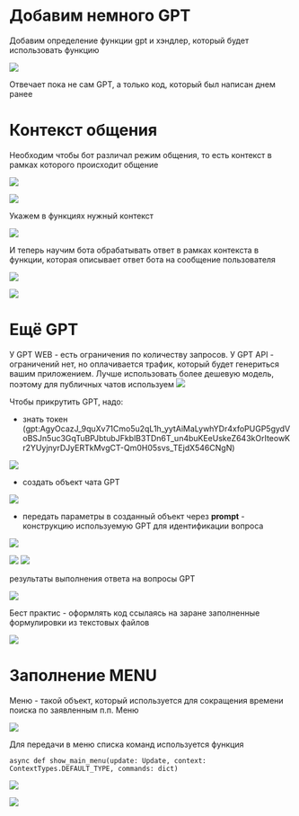 # Добавим немного GPT

Добавим определение функции gpt и хэндлер, который будет использовать функцию

![](../_picturres/image_20250325224054.png)

Отвечает пока не сам GPT, а только код, который был написан днем ранее

# Контекст общения

Необходим чтобы бот различал режим общения, то есть контекст в рамках которого происходит общение

![](../_picturres/image_20250325224720.png)

![](../_picturres/image_20250325224849.png)

Укажем в функциях нужный контекст

![](../_picturres/image_20250325225224.png)

И теперь научим бота обрабатывать ответ в рамках контекста в функции, которая описывает ответ бота на сообщение пользователя

![](../_picturres/image_20250325225704.png)

![](../_picturres/image_20250325230322.png)


# Ещё GPT

У GPT WEB - есть ограничения по количеству запросов. 
У GPT API - ограничений нет, но оплачивается трафик, который будет генериться вашим приложением.
Лучше использовать более дешевую модель, поэтому для публичных чатов используем
![](../_picturres/image_20250326000048.png)

Чтобы прикрутить GPT, надо:
- знать токен (gpt:AgyOcazJ_9quXv71Cmo5u2qL1h_yytAiMaLywhYDr4xfoPUGP5gydVoBSJn5uc3GqTuBPJbtubJFkblB3TDn6T_un4buKEeUskeZ643kOrIteowKr2YUyjnyrDJyERTkMvgCT-Qm0H05svs_TEjdX546CNgN)

![](../_picturres/image_20250325233844.png)

- создать объект чата GPT

![](../_picturres/image_20250325234049.png)

- передать параметры в созданный объект через **prompt** - конструкцию используемую GPT для идентификации вопроса

![](../_picturres/image_20250325234514.png)

![](../_picturres/image_20250325234736.png)
![](../_picturres/image_20250325235726.png)


результаты выполнения ответа на вопросы GPT

![](../_picturres/image_20250325235755.png)


Бест практис - оформлять код ссылаясь на заране заполненные формулировки из текстовых файлов

![](../_picturres/image_20250326002135.png)

# Заполнение MENU

Меню - такой объект, который используется для сокращения времени поиска по заявленным п.п. Меню

![](../_picturres/image_20250326002351.png)

Для передачи в меню списка команд используется функция
```
async def show_main_menu(update: Update, context: ContextTypes.DEFAULT_TYPE, commands: dict)
```

![](../_picturres/image_20250326002444.png)

![](../_picturres/image_20250326003840.png)


